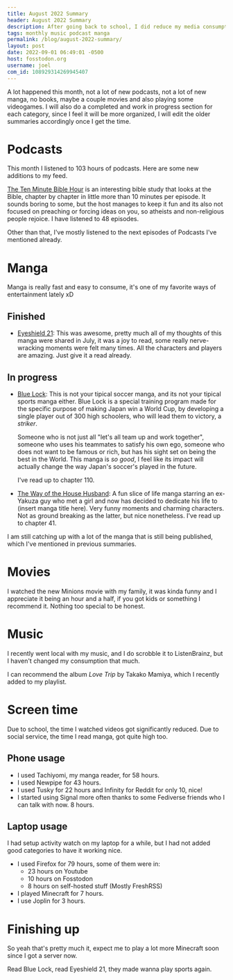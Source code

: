 ```yaml
---
title: August 2022 Summary
header: August 2022 Summary
description: After going back to school, I did reduce my media consumption just a little bit. Here's how August went.
tags: monthly music podcast manga
permalink: /blog/august-2022-summary/
layout: post
date: 2022-09-01 06:49:01 -0500
host: fosstodon.org
username: joel
com_id: 108929314269945407
---
```


A lot happened this month, not a lot of new podcasts, not a lot of new manga, no books, maybe a couple movies and also playing some videogames. I will also do a completed and work in progress section for each category, since I feel it will be more organized, I will edit the older summaries accordingly once I get the time.

# Podcasts

This month I listened to 103 hours of podcasts. Here are some new additions to my feed.

[The Ten Minute Bible Hour](https://www.thetmbh.com/) is an interesting bible study that looks at the Bible, chapter by chapter in little more than 10 minutes per episode. It sounds boring to some, but the host manages to keep it fun and its also not focused on preaching or forcing ideas on you, so atheists and non-religious people rejoice. I have listened to 48 episodes.

Other than that, I've mostly listened to the next episodes of Podcasts I've mentioned already.


# Manga

Manga is really fast and easy to consume, it's one of my favorite ways of entertainment lately xD

## Finished

- [Eyeshield 21](https://anilist.co/manga/30043/Eyeshield-21/): This was awesome, pretty much all of my thoughts of this manga were shared in July, it was a joy to read, some really nerve-wracking moments were felt many times. All the characters and players are amazing. Just give it a read already.

## In progress

- [Blue Lock](https://anilist.co/manga/106130/Blue-Lock/): This is not your tipical soccer manga, and its not your tipical sports manga either. Blue Lock is a special training program made for the specific purpose of making Japan win a World Cup, by developing a single player out of 300 high schoolers, who will lead them to victory, a *striker*. 

  Someone who is not just all "let's all team up and work together", someone who uses his teammates to satisfy his own ego, someone who does not want to be famous or rich, but has his sight set on being the best in the World. This manga is *so good*, I feel like its impact will actually change the way Japan's soccer's played in the future.

  I've read up to chapter 110.

- [The Way of the House Husband](https://anilist.co/manga/101233/The-Way-of-the-Househusband/): A fun slice of life manga starring an ex-Yakuza guy who met a girl and now has decided to dedicate his life to (insert manga title here). Very funny moments and charming characters. Not as ground breaking as the latter, but nice nonetheless.
    I've read up to chapter 41.

I am still catching up with a lot of the manga that is still being published, which I've mentioned in previous summaries.

# Movies

I watched the new Minions movie with my family, it was kinda funny and I appreciate it being an hour and a half, if you got kids or something I recommend it. Nothing too special to be honest.

# Music

I recently went local with my music, and I do scrobble it to ListenBrainz, but I haven't changed my consumption that much.

I can recommend the album *Love Trip* by Takako Mamiya, which I recently added to my playlist.

# Screen time

Due to school, the time I watched videos got significantly reduced. Due to social service, the time I read manga, got quite high too.

## Phone usage

- I used Tachiyomi, my manga reader, for 58 hours.
- I used Newpipe for 43 hours.
- I used Tusky for 22 hours and Infinity for Reddit for only 10, nice!
- I started using Signal more often thanks to some Fediverse friends who I can talk with now. 8 hours.

## Laptop usage

I had setup activity watch on my laptop for a while, but I had not added good categories to have it working nice.

- I used Firefox for 79 hours, some of them were in:
    - 23 hours on Youtube
    - 10 hours on Fosstodon
    - 8 hours on self-hosted stuff (Mostly FreshRSS)
- I played Minecraft for 7 hours.
- I use Joplin for 3 hours.

# Finishing up

So yeah that's pretty much it, expect me to play a lot more Minecraft soon since I got a server now.

Read Blue Lock, read Eyeshield 21, they made wanna play sports again.
